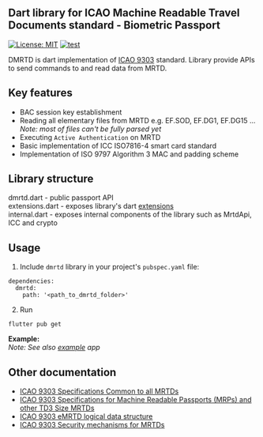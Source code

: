 ## Dart library for ICAO Machine Readable Travel Documents standard - Biometric Passport

[![License: MIT](https://img.shields.io/badge/License-MIT-blue.svg)](LICENSE)
[![test](https://github.com/ZeroPass/dmrtd/actions/workflows/test.yml/badge.svg?branch=master)](https://github.com/ZeroPass/dmrtd/actions/workflows/test.yml)

DMRTD is dart implementation of [ICAO 9303](https://www.icao.int/publications/pages/publication.aspx?docnum=9303) standard.
Library provide APIs to send commands to and read data from MRTD.

## Key features

- BAC session key establishment
- Reading all elementary files from MRTD e.g. EF.SOD, EF.DG1, EF.DG15 ...  
  _Note: most of files can't be fully parsed yet_
- Executing `Active Authentication` on MRTD
- Basic implementation of ICC ISO7816-4 smart card standard
- Implementation of ISO 9797 Algorithm 3 MAC and padding scheme

## Library structure

dmrtd.dart - public passport API  
extensions.dart - exposes library's dart [extensions](lib/src/extension)  
internal.dart - exposes internal components of the library such as MrtdApi, ICC and crypto

## Usage

1.  Include `dmrtd` library in your project's `pubspec.yaml` file:

```
dependencies:
  dmrtd:
    path: '<path_to_dmrtd_folder>'
```

2.  Run

```
flutter pub get
```

**Example:**  
_Note: See also [example](example) app_

## Other documentation

- [ICAO 9303 Specifications Common to all MRTDs](https://www.icao.int/publications/Documents/9303_p3_cons_en.pdf)
- [ICAO 9303 Specifications for Machine Readable Passports (MRPs) and other TD3 Size MRTDs](https://www.icao.int/publications/Documents/9303_p4_cons_en.pdf)
- [ICAO 9303 eMRTD logical data structure](https://www.icao.int/publications/Documents/9303_p10_cons_en.pdf)
- [ICAO 9303 Security mechanisms for MRTDs](https://www.icao.int/publications/Documents/9303_p11_cons_en.pdf)
